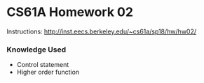 CS61A Homework 02
=======
Instructions: http://inst.eecs.berkeley.edu/~cs61a/sp18/hw/hw02/

### Knowledge Used
* Control statement
* Higher order function